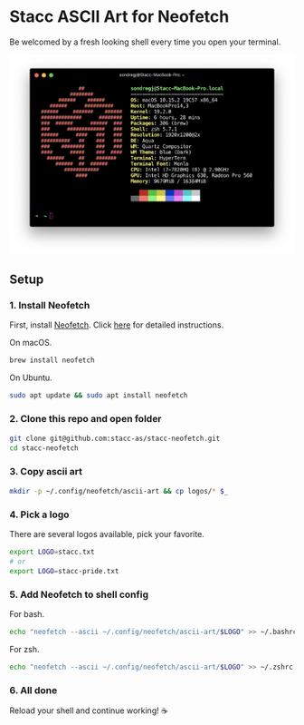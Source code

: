 # Stacc ASCII Art for Neofetch

Be welcomed by a fresh looking shell every time you open your terminal.

![Preview](/preview.png)

## Setup

### 1. Install Neofetch

First, install [Neofetch](https://github.com/dylanaraps/neofetch). Click [here](https://github.com/dylanaraps/neofetch/wiki/Installation) for detailed instructions.

On macOS.

```bash
brew install neofetch
```

On Ubuntu.

```bash
sudo apt update && sudo apt install neofetch
```

### 2. Clone this repo and open folder

```bash
git clone git@github.com:stacc-as/stacc-neofetch.git
cd stacc-neofetch
```

### 3. Copy ascii art

```bash
mkdir -p ~/.config/neofetch/ascii-art && cp logos/* $_
```

### 4. Pick a logo

There are several logos available, pick your favorite.

```bash
export LOGO=stacc.txt
# or
export LOGO=stacc-pride.txt
```

### 5. Add Neofetch to shell config

For bash.

```bash
echo "neofetch --ascii ~/.config/neofetch/ascii-art/$LOGO" >> ~/.bashrc
```

For zsh.

```zsh
echo "neofetch --ascii ~/.config/neofetch/ascii-art/$LOGO" >> ~/.zshrc
```

### 6. All done

Reload your shell and continue working! ☕️

